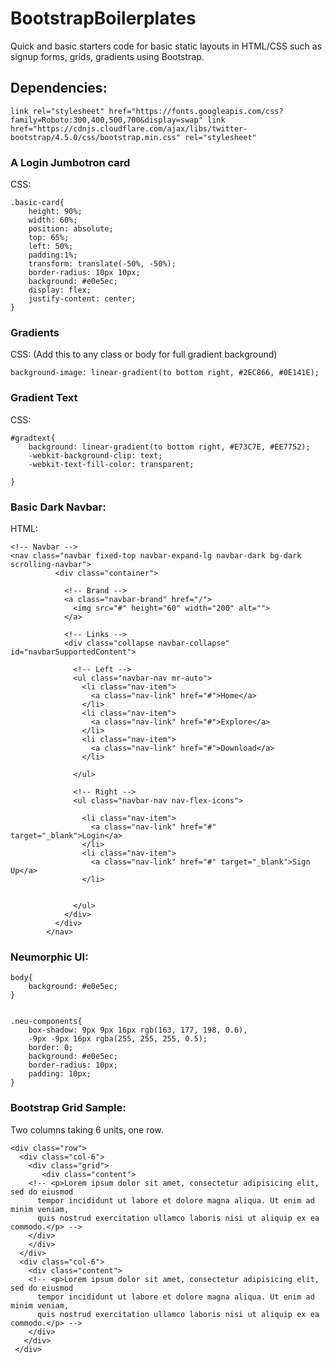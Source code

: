 # BootstrapBoilerplates
Quick and basic starters code for basic static layouts in HTML/CSS such as signup forms, grids, gradients using Bootstrap.

## Dependencies:
`link rel="stylesheet" href="https://fonts.googleapis.com/css?family=Roboto:300,400,500,700&display=swap"
link href="https://cdnjs.cloudflare.com/ajax/libs/twitter-bootstrap/4.5.0/css/bootstrap.min.css" rel="stylesheet"`

### A Login Jumbotron card
CSS:
```
.basic-card{
    height: 90%;
    width: 60%;
    position: absolute;
    top: 65%;
    left: 50%;
    padding:1%;
    transform: translate(-50%, -50%);
    border-radius: 10px 10px;
    background: #e0e5ec;
    display: flex;
    justify-content: center; 
}
```

### Gradients
CSS:
(Add this to any class or body for full gradient background)
 
 `background-image: linear-gradient(to bottom right, #2EC866, #0E141E);`
 
### Gradient Text
CSS:

```
#gradtext{
    background: linear-gradient(to bottom right, #E73C7E, #EE7752);
    -webkit-background-clip: text;
    -webkit-text-fill-color: transparent;

}
```


### Basic Dark Navbar:
HTML:
``` 
<!-- Navbar -->
<nav class="navbar fixed-top navbar-expand-lg navbar-dark bg-dark scrolling-navbar">
          <div class="container">
    
            <!-- Brand -->
            <a class="navbar-brand" href="/">
              <img src="#" height="60" width="200" alt="">
            </a>
    
            <!-- Links -->
            <div class="collapse navbar-collapse" id="navbarSupportedContent">
    
              <!-- Left -->
              <ul class="navbar-nav mr-auto">
                <li class="nav-item">
                  <a class="nav-link" href="#">Home</a>
                </li>
                <li class="nav-item">
                  <a class="nav-link" href="#">Explore</a>
                </li>
                <li class="nav-item">
                  <a class="nav-link" href="#">Download</a>
                </li>
            
              </ul>
    
              <!-- Right -->
              <ul class="navbar-nav nav-flex-icons">
              
                <li class="nav-item">
                  <a class="nav-link" href="#" target="_blank">Login</a>
                </li>
                <li class="nav-item">
                  <a class="nav-link" href="#" target="_blank">Sign Up</a>
                </li>
               
              
              </ul>
            </div>
          </div>
        </nav>
```
     
### Neumorphic UI:

```
body{
    background: #e0e5ec;
}


.neu-components{
    box-shadow: 9px 9px 16px rgb(163, 177, 198, 0.6),
    -9px -9px 16px rgba(255, 255, 255, 0.5);
    border: 0;
    background: #e0e5ec;
    border-radius: 10px;
    padding: 10px;
}
```


### Bootstrap Grid Sample:
Two columns taking 6 units, one row.
```
<div class="row">
  <div class="col-6">
    <div class="grid">
       <div class="content">
    <!-- <p>Lorem ipsum dolor sit amet, consectetur adipisicing elit, sed do eiusmod
      tempor incididunt ut labore et dolore magna aliqua. Ut enim ad minim veniam,
      quis nostrud exercitation ullamco laboris nisi ut aliquip ex ea commodo.</p> -->
    </div>
    </div>
  </div>
  <div class="col-6">
    <div class="content">
    <!-- <p>Lorem ipsum dolor sit amet, consectetur adipisicing elit, sed do eiusmod
      tempor incididunt ut labore et dolore magna aliqua. Ut enim ad minim veniam,
      quis nostrud exercitation ullamco laboris nisi ut aliquip ex ea commodo.</p> -->
    </div>
   </div>
 </div>
 ```
